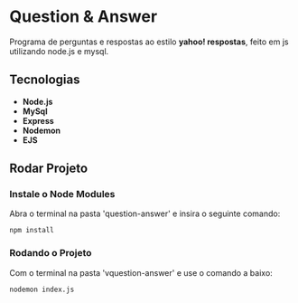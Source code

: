 # <h1><b>Question & Answer</b></h1>

Programa de perguntas e respostas ao estilo <b>yahoo! respostas</b>, feito em js utilizando node.js e mysql.

## <h2><b>Tecnologias</b></h2>

<ul>
  <li><b>Node.js</b></li>
  <li><b>MySql</b></li>
  <li><b>Express</b></li>
  <li><b>Nodemon</b></li>
  <li><b>EJS</b></li>
</ul>


### <h2><b>Rodar Projeto</b></h2>
### Instale o Node Modules
Abra o terminal na pasta 'question-answer' e insira o seguinte comando:
```
npm install
```

### Rodando o Projeto
Com o terminal na pasta 'vquestion-answer' e use o comando a baixo:
```
nodemon index.js
```



